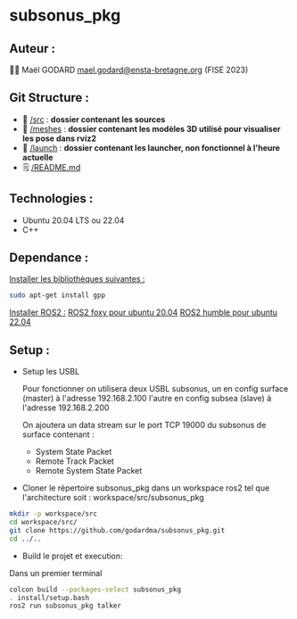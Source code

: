 # subsonus_pkg 

## Auteur :

:student: Maël GODARD <mael.godard@ensta-bretagne.org> (FISE 2023)

## Git Structure :

* :file_folder: [/src](src) : **dossier contenant les sources**
* :file_folder: [/meshes](meshes) : **dossier contenant les modèles 3D utilisé pour visualiser les pose dans rviz2**
* :file_folder: [/launch](launch) : **dossier contenant les launcher, non fonctionnel à l'heure actuelle**
* :spiral_notepad: [/README.md](README.md)

## Technologies :

* Ubuntu 20.04 LTS ou 22.04
* C++


## Dependance :

<ins>Installer les bibliothèques suivantes :</ins>
```bash
sudo apt-get install gpp
```

<ins>Installer ROS2 :</ins>
[ROS2 foxy pour ubuntu 20.04](https://docs.ros.org/en/foxy/Installation/Ubuntu-Install-Debians.html)
[ROS2 humble pour ubuntu 22.04](https://docs.ros.org/en/humble/Installation/Ubuntu-Install-Debians.html)


## Setup :
* Setup les USBL

    Pour fonctionner on utilisera deux USBL subsonus, un en config surface (master) à l'adresse 192.168.2.100 l'autre en config subsea (slave) à l'adresse 192.168.2.200

    On ajoutera un data stream sur le port TCP 19000 du subsonus de surface contenant :
    - System State Packet
    - Remote Track Packet
    - Remote System State Packet

* Cloner le répertoire subsonus_pkg dans un workspace ros2 tel que l'architecture soit : workspace/src/subsonus_pkg

````bash
mkdir -p workspace/src
cd workspace/src/
git clone https://github.com/godardma/subsonus_pkg.git 
cd ../..
````

* Build le projet et execution:  

Dans un premier terminal
````bash
colcon build --packages-select subsonus_pkg
. install/setup.bash
ros2 run subsonus_pkg talker
````
